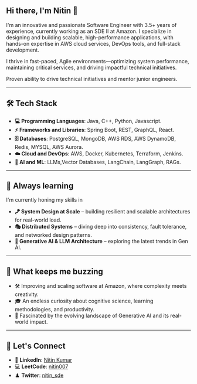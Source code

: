 ## Hi there, I'm Nitin 👋

I'm an innovative and passionate Software Engineer with 3.5+ years of experience, currently working as an SDE II at Amazon. I specialize in designing and building scalable, high-performance applications, with hands-on expertise in AWS cloud services, DevOps tools, and full-stack development.

I thrive in fast-paced, Agile environments—optimizing system performance, maintaining critical services, and driving impactful technical initiatives. 

Proven ability to drive technical initiatives and mentor junior engineers.

---

## 🛠️ Tech Stack

- **💻 Programming Languages**: Java, C++, Python, Javascript.
- **⚡ Frameworks and Libraries**: Spring Boot, REST, GraphQL, React.
- **🗄️ Databases**: PostgreSQL, MongoDB, AWS RDS, AWS DynamoDB, Redis, MYSQL, AWS Aurora.
- **☁️ Cloud and DevOps**: AWS, Docker, Kubernetes, Terraform, Jenkins.
- **🤖 AI and ML**: LLMs,Vector Databases, LangChain, LangGraph, RAGs.


---

## 🌱 Always learning 

I'm currently honing my skills in 
- **🪁 System Design at Scale** – building resilient and scalable architectures for real-world load.
- **🎭 Distributed Systems** – diving deep into consistency, fault tolerance, and networked design patterns.
- **🤖 Generative AI & LLM Architecture** – exploring the latest trends in Gen AI. 

---

## 🌼 What keeps me buzzing

- 🛠️ Improving and scaling software at Amazon, where complexity meets creativity.
- 🎓 An endless curiosity about cognitive science, learning methodologies, and productivity.
- 🤖 Fascinated by the evolving landscape of Generative AI and its real-world impact.


---

## 🤝 Let's Connect 

- 💼 **LinkedIn**: [Nitin Kumar](https://www.linkedin.com/in/nitin-kumar-sde/)
- 💻 **LeetCode**: [nitin007](https://leetcode.com/u/nitin007/)
- ♟️ **Twitter**: [nitin_sde](https://www.spoj.com/users/nitin201780361/)
